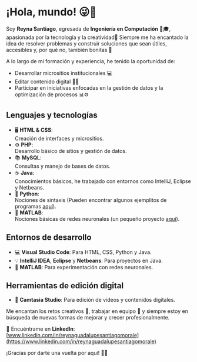 # ¡Hola, mundo! 😜👋

Soy **Reyna Santiago**, egresada de **Ingeniería en Computación** 🧠🎓, apasionada por la tecnología y la creatividad🚀
Siempre me ha encantado la idea de resolver problemas y construir soluciones que sean útiles, accesibles y, por qué no, también bonitas 🌸

A lo largo de mi formación y experiencia, he tenido la oportunidad de:
- Desarrollar micrositios institucionales 💻
- Editar contenido digital 🎨🎥
- Participar en iniciativas enfocadas en la gestión de datos y la optimización de procesos 📊⚙️

## Lenguajes y tecnologías

- 🖥️ **HTML & CSS**:  
  Creación de interfaces y micrositios.
- ⚙️ **PHP**:  
  Desarrollo básico de sitios y gestión de datos.
- 📚 **MySQL**:  
  Consultas y manejo de bases de datos.
- ☕ **Java**:  
  Conocimientos básicos, he trabajado con entornos como IntelliJ, Eclipse y Netbeans. 
- 🐍 **Python**:  
  Nociones de sintaxis (Pueden encontrar algunos ejemplitos de programas [aquí](https://github.com/reyna-santiago/sintaxis-basica-python)).
- 🤖 **MATLAB**:  
  Nociones básicas de redes neuronales (un pequeño proyecto [aquí](https://github.com/reyna-santiago/Clasificador-de-animales)).

## Entornos de desarrollo

- 💻 **Visual Studio Code**: Para HTML, CSS, Python y Java.  
- 💡 **IntelliJ IDEA**, **Eclipse** y **Netbeans**: Para proyectos en Java.  
- 🔬 **MATLAB**: Para experimentación con redes neuronales.

## Herramientas de edición digital

- 🎥 **Camtasia Studio**: Para edición de videos y contenidos digitales.

Me encantan los retos creativos 🎯, trabajar en equipo 🤝 y siempre estoy en búsqueda de nuevas formas de mejorar y crecer profesionalmente.

📌 Encuéntrame en **LinkedIn**:  
[www.linkedin.com/in/reynaguadalupesantiagomorale](https://www.linkedin.com/in/reynaguadalupesantiagomorale)

¡Gracias por darte una vuelta por aquí! 🚀✨

